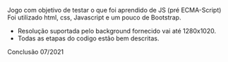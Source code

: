 Jogo com objetivo de testar o que foi aprendido de JS (pré ECMA-Script)
Foi utilizado html, css, Javascript e um pouco de Bootstrap.

- Resolução suportada pelo background fornecido vai até 1280x1020.
- Todas as etapas do codigo estão bem descritas.

Conclusão 07/2021